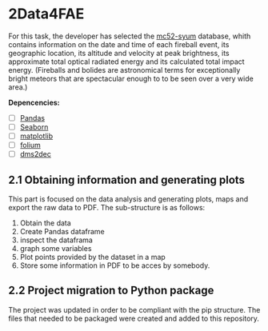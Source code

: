# 2Data4FAE

For this task, the developer has selected the [mc52-syum](https://data.nasa.gov/Space-Science/Fireball-And-Bolide-Reports/mc52-syum) database, whith contains information on the date and time of each fireball event, its geographic location, its altitude and velocity at peak brightness, its approximate total optical radiated energy and its calculated total impact energy.
(Fireballs and bolides are astronomical terms for exceptionally bright meteors that are spectacular enough to to be seen over a very wide area.)

**Depencencies:**

 - [ ] [Pandas](https://pypi.org/project/pandas/) 
 - [ ] [Seaborn](https://pypi.org/project/seaborn/)
 - [ ] [matplotlib](https://pypi.org/project/matplotlib/)
 - [ ] [folium](https://pypi.org/project/folium/)
 - [ ] [dms2dec](https://pypi.org/project/dms2dec/)

## 2.1 Obtaining information and generating plots

This part is focused on the data analysis and generating plots, maps and export the raw data to PDF. The sub-structure is as follows:

 1. Obtain the data
 2. Create Pandas dataframe
 3. inspect the dataframa
 4. graph some variables
 5. Plot points provided by the dataset in a map
 6. Store some information in PDF to be acces by somebody.


## 2.2 Project migration to Python package
The project was updated in order to be compliant with the pip structure. The files that needed to be packaged were created and added to this repository.

